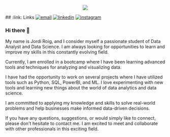 <p align="center">
  <img src="https://github.com/JordiRoigde/JordiRoigde/blob/main/assets/gif_github-min.gif">
</p>
## :link: Links
<a href="mailto:jordi.roigde@gmail.com"><img src="https://img.icons8.com/color/96/000000/gmail.png" alt="email"/></a>
<a href="[https://www.linkedin.com/in/mathieu-ledru](https://www.linkedin.com/in/jordi-roig-de-la-rosa-69632a54/)"><img src="https://img.icons8.com/color/96/000000/linkedin.png" alt="linkedin"/></a>
<a href="[https://www.instagram.com/matyo91](https://www.instagram.com/jordi.roigde/)"><img src="https://img.icons8.com/color/96/000000/instagram-new.png" alt="instagram"/></a>

### Hi there 👋
My name is Jordi Roig, and I consider myself a passionate student of Data Analyst and Data Science. I am always looking for opportunities to learn and improve my skills in this constantly evolving field.

Currently, I am enrolled in a bootcamp where I have been learning advanced tools and techniques for analyzing and visualizing data.

I have had the opportunity to work on several projects where I have utilized tools such as Python, SQL, PowerBI, and ML. I love experimenting with new tools and learning new things about the world of data analytics and data science.

I am committed to applying my knowledge and skills to solve real-world problems and help businesses make informed data-driven decisions.

If you have any questions, suggestions, or would simply like to connect, please don't hesitate to contact me. I am excited to meet and collaborate with other professionals in this exciting field.
<!--
**JordiRoigde/JordiRoigde** is a ✨ _special_ ✨ repository because its `README.md` (this file) appears on your GitHub profile.

Here are some ideas to get you started:

- 🔭 I’m currently working on ...
- 🌱 I’m currently learning ...
- 👯 I’m looking to collaborate on ...
- 🤔 I’m looking for help with ...
- 💬 Ask me about ...
- 📫 How to reach me: ...
- 😄 Pronouns: ...
- ⚡ Fun fact: ...
-->
